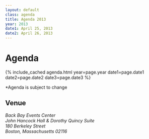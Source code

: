 ```yaml
---
layout: default
class: agenda
title: Agenda 2013
year: 2013
date1: April 25, 2013
date2: April 26, 2013
---
```


# Agenda

{% include_cached agenda.html year=page.year date1=page.date1 date2=page.date2 date3=page.date3 %}

*Agenda is subject to change

## Venue

<address>
Back Bay Events Center
<br>John Hancock Hall & Dorothy Quincy Suite
<br>180 Berkeley Street
<br>Boston, Massachusetts 02116
</address>
